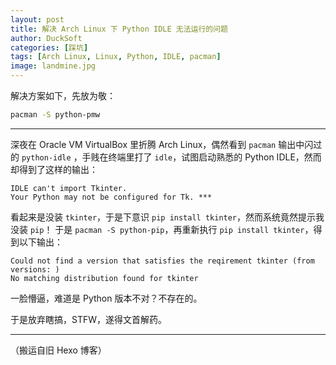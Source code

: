 ```yaml
---
layout: post
title: 解决 Arch Linux 下 Python IDLE 无法运行的问题
author: DuckSoft
categories: [踩坑]
tags: [Arch Linux, Linux, Python, IDLE, pacman]
image: landmine.jpg
---
```


解决方案如下，先放为敬：

```bash
pacman -S python-pmw
```

---

深夜在 Oracle VM VirtualBox 里折腾 Arch Linux，偶然看到 `pacman` 输出中闪过的 `python-idle` ，手贱在终端里打了 `idle`，试图启动熟悉的 Python IDLE，然而却得到了这样的输出：

```
IDLE can't import Tkinter.
Your Python may not be configured for Tk. ***
```

看起来是没装 `tkinter`，于是下意识 `pip install tkinter`，然而系统竟然提示我没装 `pip`！
于是 `pacman -S python-pip`，再重新执行 `pip install tkinter`，得到以下输出：

```
Could not find a version that satisfies the reqirement tkinter (from versions: )
No matching distribution found for tkinter
```

一脸懵逼，难道是 Python 版本不对？不存在的。

于是放弃瞎搞，STFW，遂得文首解药。

---

（搬运自旧 Hexo 博客）
